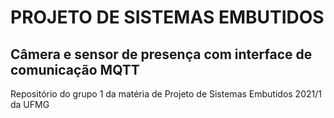 # PROJETO DE SISTEMAS EMBUTIDOS
## Câmera e sensor de presença com interface de comunicação MQTT

 Repositório do grupo 1 da matéria de Projeto de Sistemas Embutidos 2021/1 da UFMG
